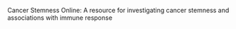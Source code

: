 Cancer Stemness Online: A resource for investigating cancer stemness and associations with immune response 
